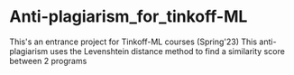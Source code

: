 # Anti-plagiarism_for_tinkoff-ML
This's an entrance project for Tinkoff-ML courses (Spring'23)
This anti-plagiarism uses the Levenshtein distance method to find a similarity score between 2 programs

